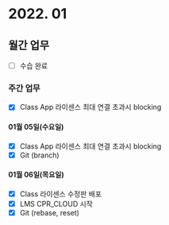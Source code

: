 # 2022. 01

## 월간 업무

- [ ] 수습 완료

### 주간 업무

- [x] Class App 라이센스 최대 연결 초과시 blocking

#### 01월 05일(수요일)

- [x] Class App 라이센스 최대 연결 초과시 blocking
- [x] Git (branch)

#### 01월 06일(목요일)

- [x] Class 라이센스 수정판 배포
- [x] LMS CPR_CLOUD 시작
- [x] Git (rebase, reset)
